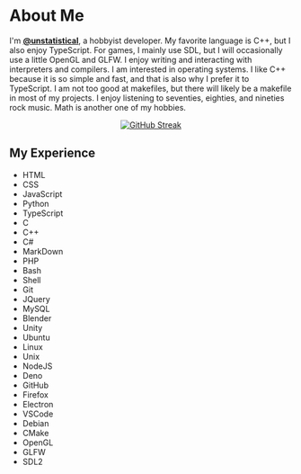 # About Me

I'm [__@unstatistical__](https://github.com/unstatistical), a hobbyist developer. My favorite language is C++, but I also enjoy TypeScript. For games, I mainly use SDL, but I will occasionally use a little OpenGL and GLFW. I enjoy writing and interacting with interpreters and compilers. I am interested in operating systems. I like C++ because it is so simple and fast, and that is also why I prefer it to TypeScript. I am not too good at makefiles, but there will likely be a makefile in most of my projects. I enjoy listening to seventies, eighties, and nineties rock music. Math is another one of my hobbies.

<p align="center"><a href="https://git.io/streak-stats"><img src="http://github-readme-streak-stats.herokuapp.com?user=unstatistical&theme=gruvbox&hide_border=true&border_radius=9.8&card_width=500&fire=EB5454&ring=EB6E2B&currStreakNum=EB5454&currStreakLabel=EB5454&dates=EB6E2B&sideLabels=EB5454&sideNums=EB5454&background=EBBB2000&stroke=EB6E2B" alt="GitHub Streak" /></a></p>

## My Experience

- HTML
- CSS
- JavaScript
- Python
- TypeScript
- C
- C++
- C#
- MarkDown
- PHP
- Bash
- Shell
- Git
- JQuery
- MySQL
- Blender
- Unity
- Ubuntu
- Linux
- Unix
- NodeJS
- Deno
- GitHub
- Firefox
- Electron
- VSCode
- Debian
- CMake
- OpenGL
- GLFW
- SDL2
